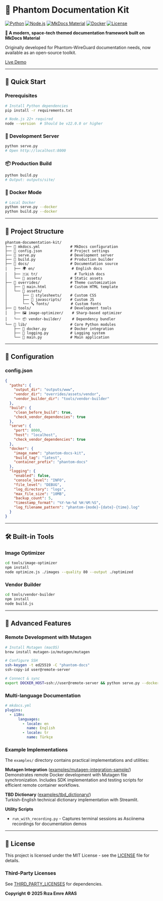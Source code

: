 # 👻 Phantom Documentation Kit

[![Python](https://img.shields.io/badge/Python-3.8%2B-blue?logo=python&logoColor=white)](https://www.python.org/)
[![Node.js](https://img.shields.io/badge/Node.js-22%2B-green?logo=node.js&logoColor=white)](https://nodejs.org/)
[![MkDocs Material](https://img.shields.io/badge/MkDocs-Material-purple?logo=material-design&logoColor=white)](https://squidfunk.github.io/mkdocs-material/)
[![Docker](https://img.shields.io/badge/Docker-Ready-blue?logo=docker&logoColor=white)](https://www.docker.com/)
[![License](https://img.shields.io/badge/License-MIT-yellow)](LICENSE)

**🌟 A modern, space-tech themed documentation framework built on MkDocs Material**

Originally developed for Phantom-WireGuard documentation needs, now available as an open-source toolkit.

[Live Demo](https://phantom-documentation-kit.pages.dev/)

---
## 🚀 Quick Start

### Prerequisites

```bash
# Install Python dependencies
pip install -r requirements.txt

# Node.js 22+ required
node --version  # Should be v22.0.0 or higher
```

### 🏃 Development Server

```bash
python serve.py
# Open http://localhost:8000
```

### 📦 Production Build

```bash
python build.py
# Output: outputs/site/
```

### 🐳 Docker Mode

```bash
# Local Docker
python serve.py --docker
python build.py --docker
```

---

## 📁 Project Structure

```
phantom-documentation-kit/
├── 📄 mkdocs.yml              # MkDocs configuration
├── 📄 config.json             # Project settings
├── 🐍 serve.py                # Development server
├── 🐍 build.py                # Production builder
├── 📁 docs/                   # Documentation source
│   ├── 🌍 en/                 # English docs
│   ├── 🇹🇷 tr/                 # Turkish docs
│   └── 📁 assets/             # Static assets
├── 📁 overrides/              # Theme customization
│   ├── 📄 main.html           # Custom HTML template
│   └── 📁 assets/             
│       ├── 🎨 stylesheets/    # Custom CSS
│       ├── 📜 javascripts/    # Custom JS
│       └── 🔤 fonts/          # Custom fonts
├── 📁 tools/                  # Development tools
│   ├── 🖼️ image-optimizer/    # Sharp-based optimizer
│   └── 📦 vendor-builder/     # Dependency bundler
└── 📁 lib/                    # Core Python modules
    ├── 🐳 docker.py           # Docker integration
    ├── 📝 logging.py          # Logging system
    └── 🎯 main.py             # Main application
```

---

## 🔧 Configuration

### config.json

```json
{
  "paths": {
    "output_dir": "outputs/www",
    "vendor_dir": "overrides/assets/vendor",
    "vendor_builder_dir": "tools/vendor-builder"
  },
  "build": {
    "clean_before_build": true,
    "check_vendor_dependencies": true
  },
  "serve": {
    "port": 8000,
    "host": "localhost",
    "check_vendor_dependencies": true
  },
  "docker": {
    "image_name": "phantom-docs-kit",
    "build_tag": "latest",
    "container_prefix": "phantom-docs"
  },
  "logging": {
    "enabled": false,
    "console_level": "INFO",
    "file_level": "DEBUG",
    "log_directory": "logs",
    "max_file_size": "10MB",
    "backup_count": 5,
    "timestamp_format": "%Y-%m-%d %H:%M:%S",
    "log_filename_pattern": "phantom-{mode}-{date}-{time}.log"
  }
}
```

---

## 🛠️ Built-in Tools

### Image Optimizer

```bash
cd tools/image-optimizer
npm install
node optimize.js ./images --quality 80 --output ./optimized
```

### Vendor Builder

```bash
cd tools/vendor-builder
npm install
node build.js
```

---

## 🌟 Advanced Features

### Remote Development with Mutagen

```bash
# Install Mutagen (macOS)
brew install mutagen-io/mutagen/mutagen

# Configure SSH
ssh-keygen -t ed25519 -C "phantom-docs"
ssh-copy-id user@remote-server

# Connect & sync
export DOCKER_HOST=ssh://user@remote-server && python serve.py --docker
```

### Multi-language Documentation

```yaml
# mkdocs.yml
plugins:
  - i18n:
      languages:
        - locale: en
          name: English
        - locale: tr
          name: Türkçe
```

### Example Implementations

The `examples/` directory contains practical implementations and utilities:

**Mutagen Integration** ([examples/mutagen-integration-sample/](examples/mutagen-integration-sample/README.md))  
Demonstrates remote Docker development with Mutagen file synchronization. Includes SDK implementation and testing scripts for efficient remote container workflows.

**TBD Dictionary** ([examples/tbd_dictionary/](examples/tbd_dictionary/README.md))  
Turkish-English technical dictionary implementation with Streamlit. 

**Utility Scripts**  
- `run_with_recording.py` - Captures terminal sessions as Asciinema recordings for documentation demos

---

## 📜 License

This project is licensed under the MIT License - see the [LICENSE](LICENSE) file for details.

### Third-Party Licenses

See [THIRD_PARTY_LICENSES](THIRD_PARTY_LICENSES) for dependencies.

****Copyright © 2025 Rıza Emre ARAS****
